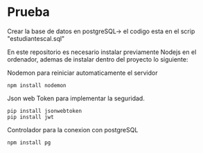 # Prueba
Crear la base de datos en postgreSQL-> el codigo esta en el scrip "estudiantescal.sql"

En este repositorio es necesario instalar previamente Nodejs en el ordenador, ademas de instalar dentro del proyecto lo siguiente:

Nodemon para reiniciar automaticamente el servidor

    npm install nodemon 
    
Json web Token para implementar la seguridad.

    pip install jsonwebtoken
    pip install jwt

Controlador para la conexion con postgreSQL

    npm install pg

